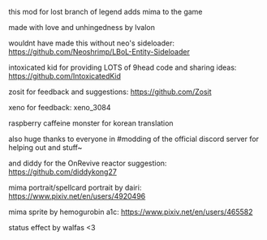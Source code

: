 this mod for lost branch of legend adds mima to the game

made with love and unhingedness by lvalon

wouldnt have made this without neo's sideloader: https://github.com/Neoshrimp/LBoL-Entity-Sideloader

intoxicated kid for providing LOTS of 9head code and sharing ideas: https://github.com/IntoxicatedKid

zosit for feedback and suggestions: https://github.com/Zosit

xeno for feedback: xeno_3084

raspberry caffeine monster for korean translation

also huge thanks to everyone in #modding of the official discord server for helping out and stuff~

and diddy for the OnRevive reactor suggestion: https://github.com/diddykong27

mima portrait/spellcard portrait by dairi: https://www.pixiv.net/en/users/4920496

mima sprite by hemogurobin a1c: https://www.pixiv.net/en/users/465582

status effect by walfas <3
